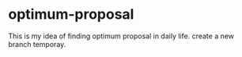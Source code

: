 # optimum-proposal
This is my idea of finding optimum proposal in daily life.
create a new branch temporay.

